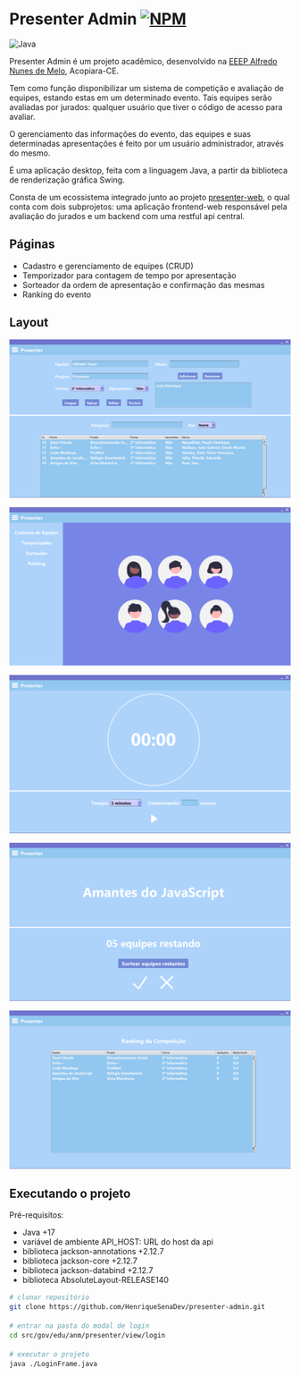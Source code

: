 # Presenter Admin  [![NPM](https://img.shields.io/npm/l/react)](https://github.com/HenriqueSenaDev/presenter-admin/blob/main/LICENSE)

![Java](https://img.shields.io/badge/Java-CA4245?style=for-the-badge&logo=openjdk&logoColor=white)

Presenter Admin é um projeto acadêmico, desenvolvido na [EEEP Alfredo Nunes de Melo](https://www.instagram.com/eeepalfredonunes/), Acopiara-CE.

Tem como função disponibilizar um sistema de competição e avaliação de equipes, estando estas em um determinado evento. Tais equipes serão avaliadas por jurados: qualquer usuário que tiver o código de acesso para avaliar.

O gerenciamento das informações do evento, das equipes e suas determinadas apresentações é feito por um usuário administrador, através do mesmo.

É uma aplicação desktop, feita com a linguagem Java, a partir da biblioteca de renderização gráfica Swing.

Consta de um ecossistema integrado junto ao projeto [presenter-web](https://github.com/HenriqueSenaDev/presenter-admin), o qual conta com dois subprojetos: uma aplicação frontend-web responsável pela avaliação do jurados e um backend com uma restful api central.

## Páginas
- Cadastro e gerenciamento de equipes (CRUD)
- Temporizador para contagem de tempo por apresentação
- Sorteador da ordem de apresentação e confirmação das mesmas
- Ranking do evento

## Layout
![Cadastro](https://github.com/HenriqueSenaDev/assets/blob/main/presenter-admin/cadastro.png)

![Menu](https://github.com/HenriqueSenaDev/assets/blob/main/presenter-admin/menu.png)

![Temporizador](https://github.com/HenriqueSenaDev/assets/blob/main/presenter-admin/temporizador.png)

![Sorteador](https://github.com/HenriqueSenaDev/assets/blob/main/presenter-admin/sorteador.png)

![Ranking](https://github.com/HenriqueSenaDev/assets/blob/main/presenter-admin/ranking.png)

## Executando o projeto
Pré-requisitos: 
- Java +17
- variável de ambiente API_HOST: URL do host da api
- biblioteca jackson-annotations +2.12.7
- biblioteca jackson-core +2.12.7
- biblioteca jackson-databind +2.12.7
- biblioteca AbsoluteLayout-RELEASE140

```bash
# clonar repositório
git clone https://github.com/HenriqueSenaDev/presenter-admin.git

# entrar na pasta do modal de login
cd src/gov/edu/anm/presenter/view/login

# executar o projeto
java ./LoginFrame.java
```